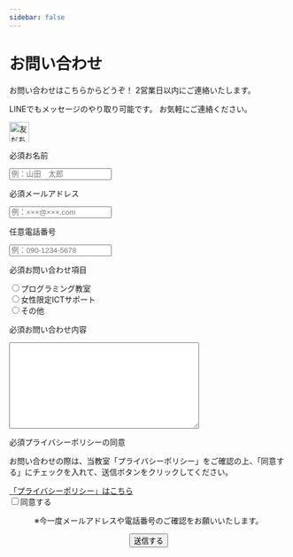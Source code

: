 ```yaml
---
sidebar: false
---
```

# お問い合わせ
お問い合わせはこちらからどうぞ！ 2営業日以内にご連絡いたします。

LINEでもメッセージのやり取り可能です。 お気軽にご連絡ください。

<a href="http://nav.cx/4chnsB5"><img src="https://scdn.line-apps.com/n/line_add_friends/btn/ja.png" alt="友だち追加" height="36" border="0"></a>

<form class="form" name="contact" method="POST" action="/success.html" data-netlify="true">
  <input type="hidden" name="form-name" value="contact" />
  <div class="form-item">
    <p class="form-item-label">
      <span class="form-item-label-required">必須</span>お名前
    </p>
    <input type="text" class="form-item-input" name="name" placeholder="例：山田　太郎" required />
  </div>
  <div class="form-item">
    <p class="form-item-label">
      <span class="form-item-label-required">必須</span>メールアドレス
    </p>
    <input type="email" class="form-item-input" name="email" placeholder="例：×××@×××.com" required />
  </div>
  <div class="form-item">
    <p class="form-item-label">
      <span class="form-item-label-unrequired">任意</span>電話番号
    </p>
      <input type="tel" class="form-item-input" name="tel" placeholder="例：090-1234-5678" />
  </div>
  <div class="form-item">
      <p class="form-item-label istop">
        <span class="form-item-label-required">必須</span>お問い合わせ項目
      </p>
      <div class="form-item-flex">
        <div class="form-item-choice">
          <input type="radio" name="category" value="プログラミング教室" required />プログラミング教室
        </div>
        <div class="form-item-choice">
          <input type="radio" name="category" value="女性限定ICTサポート" />女性限定ICTサポート
        </div>
        <div class="form-item-choice">
          <input type="radio" name="category" value="その他" />その他
        </div>
    </div>
  </div>
  <div class="form-item">
    <p class="form-item-label istop">
      <span class="form-item-label-required">必須</span>お問い合わせ内容
    </p>
    <textarea class="form-item-textarea" name="message" cols="40" rows="10" required></textarea>
  </div>
  <div class="form-item">
    <p class="form-item-label istop">
      <span class="form-item-label-required">必須</span>プライバシーポリシーの同意
    </p>
    <div class="form-item-flex">
      <p class="form-item-comment">お問い合わせの際は、当教室「プライバシーポリシー」をご確認の上、「同意する」にチェックを入れて、送信ボタンをクリックしてください。</p>
      <a class="form-item-comment" href="https://nicopro.site/privacy" target="_blank">「プライバシーポリシー」はこちら</a>
      <div class="form-item-choice">
        <input type="checkbox" name="accept" value="同意する" required />同意する
      </div>
    </div>
  </div>
  <div align="center">
    <p >※今一度メールアドレスや電話番号のご確認をお願いいたします。</p>
    <div data-netlify-recaptcha="true"></div>
    <button type="submit"  class="form-btn">送信する</button>
  </div>
</form>


